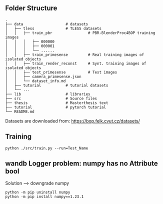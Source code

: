 ## Folder Structure
     
    .
    ├── data                   # datasets
    │   ├── tless              # TLESS datasets
    │   │   ├── train_pbr                # PBR-BlenderProc4BOP training images
    │   │   │   ├── 000000
    │   │   │   ├── 000001
    │   │   │   └── ......
    │   │   ├── train_primesense         # Real training images of isolated objects
    │   │   ├── train_render_reconst     # Synt. training images of isolated objects
    │   │   ├── test_primesense          # Test images
    │   │   ├── camera_primesense.json
    │   │   └── dataset_info.md
    │   ├── tutorial           # tutorial datasets
    │   └── ...                
    ├── lib                    # libraries
    ├── src                    # Source files 
    ├── thesis                 # Masterthesis text
    ├── tutorial               # pytorch tutorial
    └── README.md

Datasets are downloaded from: https://bop.felk.cvut.cz/datasets/

## Training
```shell
python ./src/train.py --run=Test_Name
```

## wandb Logger problem: numpy has no Attribute bool
Solution --> downgrade numpy
```shell
python -m pip uninstall numpy
python -m pip install numpy==1.23.1
```
